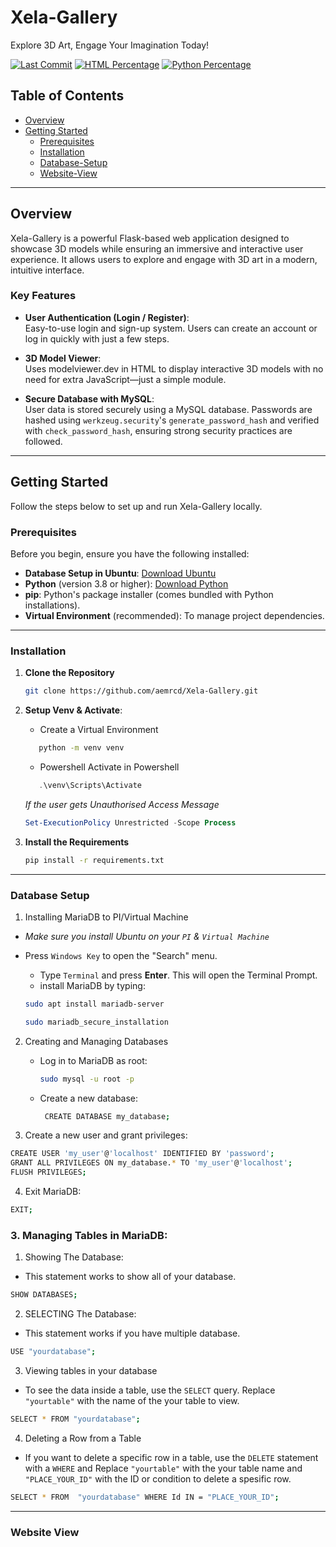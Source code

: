 # Xela-Gallery

Explore 3D Art, Engage Your Imagination Today!

[![Last Commit](https://img.shields.io/github/last-commit/aemrcd/Xela-Gallery)](https://github.com/aemrcd/Xela-Gallery/commits/main) 
[![HTML Percentage](https://img.shields.io/badge/html-60.6%25-blue)](https://github.com/aemrcd/Xela-Gallery) 
[![Python Percentage](https://img.shields.io/badge/python-39.4%25-yellow)](https://github.com/aemrcd/Xela-Gallery) 


## Table of Contents

- [Overview](#overview)
- [Getting Started](#getting-started)
  - [Prerequisites](#prerequisites)
  - [Installation](#installation)
  - [Database-Setup](README.md#database-setup)
  - [Website-View](#testing)

---

## Overview

Xela-Gallery is a powerful Flask-based web application designed to showcase 3D models while ensuring an immersive and interactive user experience. It allows users to explore and engage with 3D art in a modern, intuitive interface.

### Key Features

- **User Authentication (Login / Register)**:  
  Easy-to-use login and sign-up system. Users can create an account or log in quickly with just a few steps.

- **3D Model Viewer**:  
  Uses modelviewer.dev in HTML to display interactive 3D models with no need for extra JavaScript—just a simple module.

- **Secure Database with MySQL**:  
  User data is stored securely using a MySQL database. Passwords are hashed using `werkzeug.security`'s `generate_password_hash` and verified with `check_password_hash`, ensuring strong security practices are followed.

---

## Getting Started

Follow the steps below to set up and run Xela-Gallery locally.

### Prerequisites

Before you begin, ensure you have the following installed:

- **Database Setup in Ubuntu**: [Download Ubuntu](https://ubuntu.com/download/desktop) 
- **Python** (version 3.8 or higher): [Download Python](https://www.python.org/downloads/) 
- **pip**: Python's package installer (comes bundled with Python installations).
- **Virtual Environment** (recommended): To manage project dependencies.


---

### Installation

1. **Clone the Repository**

   ```bash
   git clone https://github.com/aemrcd/Xela-Gallery.git
   ```

2. **Setup Venv & Activate**:
   - Create a Virtual Environment
     
   ```bash
      python -m venv venv
   ```
   
   - Powershell Activate in Powershell
   ```Powershell
      .\venv\Scripts\Activate     
   ```
   *If the user gets Unauthorised Access Message*
     ```Powershell
     Set-ExecutionPolicy Unrestricted -Scope Process
     ```
3. **Install the Requirements**
    ```bash 
    pip install -r requirements.txt
    ```
    
---
### Database Setup

1. Installing MariaDB to PI/Virtual Machine

  - *Make sure you install Ubuntu on your `PI` & `Virtual Machine`*

  - Press `Windows Key` to open the "Search" menu.
     - Type `Terminal` and press **Enter**. This will open the Terminal Prompt.
     - install MariaDB by typing: 
      ```bash 
      sudo apt install mariadb-server
      ```
      ```bash
      sudo mariadb_secure_installation
      ```
2. Creating and Managing Databases
   
   - Log in to MariaDB as root:
     
     ```bash
     sudo mysql -u root -p
     ```
     
   - Create a new database:
     ```bash
      CREATE DATABASE my_database;
     ```
     
 4. Create a new user and grant privileges:
  ```bash
  CREATE USER 'my_user'@'localhost' IDENTIFIED BY 'password';
  GRANT ALL PRIVILEGES ON my_database.* TO 'my_user'@'localhost';
  FLUSH PRIVILEGES;
  ```
 4. Exit MariaDB:
  ```bash
  EXIT;
  ```
### 3. Managing Tables in MariaDB:

1. Showing The Database:
- This statement works to show all of your database.
```bash
SHOW DATABASES;
```
2. SELECTING The Database:
- This statement works if you have multiple database.
```bash
USE "yourdatabase";
```
3. Viewing tables in your database
- To see the data inside a table, use the `SELECT` query. Replace `"yourtable"` with the name of the your table  to view.

```bash
SELECT * FROM "yourdatabase";
```
4. Deleting a Row from a Table

- If you want to delete a specific row in a table, use the   `DELETE` statement with a `WHERE` and  Replace `"yourtable"` with the your table name and `"PLACE_YOUR_ID"` with the ID or condition to delete a spesific row.

```bash
SELECT * FROM  "yourdatabase" WHERE Id IN = "PLACE_YOUR_ID";
```
---
### Website View

    
